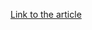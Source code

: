 [Link to the article](https://malwarebytes.com/blog/threat-intelligence/2022/08/jssloader-the-shellcode-edition)
